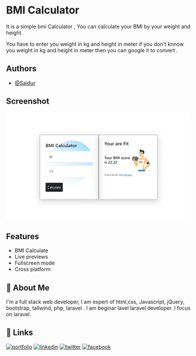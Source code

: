 
# BMI Calculator

It is a simple bmi Calculator , You can calculate your BMI by your weight and height.

 You have to enter you weight in kg and height in meter if you don't knnow you weight in kg and height in meter then you can google it to convert . 


## Authors

- [@Saidur](https://www.github.com/saidurrahmanmisket)


## Screenshot

![screenshot](https://github.com/saidurrahmanmisket/BMI-Calculator/blob/main/asset/bmi-calculator.gif)


## Features

- BMI Calculate
- Live previews
- Fullscreen mode
- Cross platform


## 🚀 About Me
I'm a full stack web developer, I am expert of html,css, Javascript, jQuery, bootstrap, tallwind, php, laravel . I am beginar lavel laravel developer. I focus on laravel.


## 🔗 Links
[![portfolio](https://img.shields.io/badge/my_portfolio-000?style=for-the-badge&logo=ko-fi&logoColor=white)]()
[![linkedin](https://img.shields.io/badge/linkedin-0A66C2?style=for-the-badge&logo=linkedin&logoColor=white)](https://www.linkedin.com/in/mdsaidurrahmanmisket/)
[![twitter](https://img.shields.io/badge/twitter-1DA1F2?style=for-the-badge&logo=twitter&logoColor=white)](https://twitter.com/)
[![facebook](https://img.shields.io/badge/facebook-1DA1F2?style=for-the-badge&logo=facebook&logoColor=white)](https://www.facebook.com/mdsaidurrahmanmisket/)






